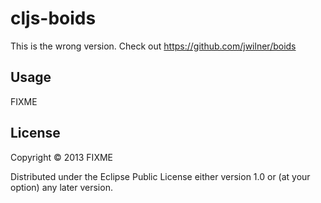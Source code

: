 # cljs-boids

This is the wrong version. Check out https://github.com/jwilner/boids

## Usage

FIXME

## License

Copyright © 2013 FIXME

Distributed under the Eclipse Public License either version 1.0 or (at
your option) any later version.

